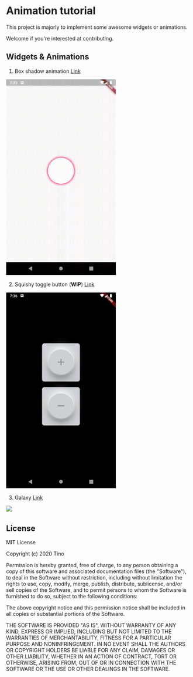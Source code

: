 # Animation tutorial

This project is majorly to implement some awesome widgets or animations.

Welcome if you're interested at contributing.

## Widgets & Animations

1. Box shadow animation [Link](lib/src/anim/anim_shadow_box.dart)

<img src="img/box_shadow_anim.gif" width="300" />

2. Squishy toggle button (**WIP**) [Link](lib/src/anim/squishy_toggle_button.dart)

<img src="img/squishy_toggle_button.png" width="300" />

3. Galaxy [Link](lib/src/anim/galaxy.dart)

<img src="img/galaxy.gif" width="300" />


## License 

MIT License

Copyright (c) 2020 Tino

Permission is hereby granted, free of charge, to any person obtaining a copy
of this software and associated documentation files (the "Software"), to deal
in the Software without restriction, including without limitation the rights
to use, copy, modify, merge, publish, distribute, sublicense, and/or sell
copies of the Software, and to permit persons to whom the Software is
furnished to do so, subject to the following conditions:

The above copyright notice and this permission notice shall be included in all
copies or substantial portions of the Software.

THE SOFTWARE IS PROVIDED "AS IS", WITHOUT WARRANTY OF ANY KIND, EXPRESS OR
IMPLIED, INCLUDING BUT NOT LIMITED TO THE WARRANTIES OF MERCHANTABILITY,
FITNESS FOR A PARTICULAR PURPOSE AND NONINFRINGEMENT. IN NO EVENT SHALL THE
AUTHORS OR COPYRIGHT HOLDERS BE LIABLE FOR ANY CLAIM, DAMAGES OR OTHER
LIABILITY, WHETHER IN AN ACTION OF CONTRACT, TORT OR OTHERWISE, ARISING FROM,
OUT OF OR IN CONNECTION WITH THE SOFTWARE OR THE USE OR OTHER DEALINGS IN THE
SOFTWARE.